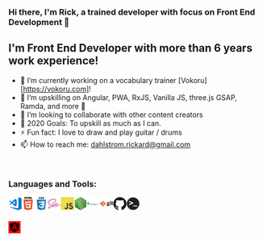 <!--
**rickardd/rickardd** is a ✨ _special_ ✨ repository because its `README.md` (this file) appears on your GitHub profile.
-->

### Hi there, I'm Rick, a trained developer with focus on Front End Development 👋

## I'm Front End Developer with more than 6 years work experience!
- 🔭 I’m currently working on a vocabulary trainer [Vokoru][https://vokoru.com]!
- 🌱 I’m upskilling on Angular, PWA, RxJS, Vanilla JS, three.js GSAP, Ramda, and more  🤣
- 👯 I’m looking to collaborate with other content creators
- 🥅 2020 Goals: To upskill as much as I can.
- ⚡ Fun fact: I love to draw and play guitar / drums
- 📫 How to reach me: dahlstrom.rickard@gmail.com


<!--
### Connect with me:

[<img align="left" alt="rickarddahlstrom.com" width="22px" src="https://raw.githubusercontent.com/iconic/open-iconic/master/svg/globe.svg" />][website]
-->

<br />

### Languages and Tools:

<img align="left" alt="Visual Studio Code" width="26px" src="https://raw.githubusercontent.com/github/explore/80688e429a7d4ef2fca1e82350fe8e3517d3494d/topics/visual-studio-code/visual-studio-code.png" />
<img align="left" alt="HTML5" width="26px" src="https://raw.githubusercontent.com/github/explore/80688e429a7d4ef2fca1e82350fe8e3517d3494d/topics/html/html.png" />
<img align="left" alt="CSS3" width="26px" src="https://raw.githubusercontent.com/github/explore/80688e429a7d4ef2fca1e82350fe8e3517d3494d/topics/css/css.png" />
<img align="left" alt="Sass" width="26px" src="https://raw.githubusercontent.com/github/explore/80688e429a7d4ef2fca1e82350fe8e3517d3494d/topics/sass/sass.png" />
<img align="left" alt="JavaScript" width="26px" src="https://raw.githubusercontent.com/github/explore/80688e429a7d4ef2fca1e82350fe8e3517d3494d/topics/javascript/javascript.png" />
<img align="left" alt="Node.js" width="26px" src="https://raw.githubusercontent.com/github/explore/80688e429a7d4ef2fca1e82350fe8e3517d3494d/topics/nodejs/nodejs.png" />
<img align="left" alt="MongoDB" width="26px" src="https://raw.githubusercontent.com/github/explore/80688e429a7d4ef2fca1e82350fe8e3517d3494d/topics/mongodb/mongodb.png" />
<img align="left" alt="Git" width="26px" src="https://raw.githubusercontent.com/github/explore/80688e429a7d4ef2fca1e82350fe8e3517d3494d/topics/git/git.png" />
<img align="left" alt="GitHub" width="26px" src="https://raw.githubusercontent.com/github/explore/78df643247d429f6cc873026c0622819ad797942/topics/github/github.png" />
<img align="left" alt="HTML5" width="26px" src="https://raw.githubusercontent.com/github/explore/80688e429a7d4ef2fca1e82350fe8e3517d3494d/topics/terminal/terminal.png" />

<br />
<br />

<svg xmlns="http://www.w3.org/2000/svg" viewBox="0 0 24 24" width="24" height="24"><path fill="red" d="M0 0h24v24H0z"/><path d="M12 2l9.3 3.32-1.418 12.31L12 22l-7.882-4.37L2.7 5.32 12 2zm0 2.21L6.186 17.26h2.168l1.169-2.92h4.934l1.17 2.92h2.167L12 4.21zm1.698 8.33h-3.396L12 8.45l1.698 4.09z"/></svg>

<!-- 
<img align="left" alt="codeSTACKr's Github Stats" src="https://github-readme-stats.codestackr.vercel.app/api?username=codeSTACKr&show_icons=true&hide_border=true" />
-->

[website]: https://rickarddahlstrom.com

